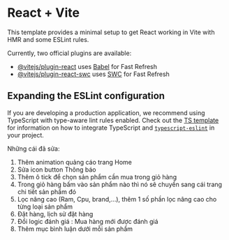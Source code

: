 # React + Vite

This template provides a minimal setup to get React working in Vite with HMR and some ESLint rules.

Currently, two official plugins are available:

- [@vitejs/plugin-react](https://github.com/vitejs/vite-plugin-react/blob/main/packages/plugin-react) uses [Babel](https://babeljs.io/) for Fast Refresh
- [@vitejs/plugin-react-swc](https://github.com/vitejs/vite-plugin-react/blob/main/packages/plugin-react-swc) uses [SWC](https://swc.rs/) for Fast Refresh

## Expanding the ESLint configuration

If you are developing a production application, we recommend using TypeScript with type-aware lint rules enabled. Check out the [TS template](https://github.com/vitejs/vite/tree/main/packages/create-vite/template-react-ts) for information on how to integrate TypeScript and [`typescript-eslint`](https://typescript-eslint.io) in your project.


Những cái đã sửa:
1. Thêm animation quảng cáo trang Home
2. Sửa icon button Thông báo
3. Thêm ô tick để chọn sản phẩm cần mua trong giỏ hàng
4. Trong giỏ hàng bấm vào sản phẩm nào thì nó sẽ chuyển sang cái trang chi tiết sản phẩm đó
5. Lọc nâng cao (Ram, Cpu, brand,...), thêm 1 số phần lọc nâng cao cho từng loại sản phẩm
6. Đặt hàng, lịch sử đặt hàng
7. Đổi logic đánh giá : Mua hàng mới được đánh giá 
8. Thêm mục bình luận dưới mỗi sản phẩm